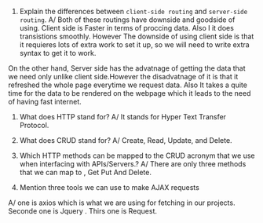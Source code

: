 1.  Explain the differences between `client-side routing` and `server-side routing`.
A/ Both of these routings have downside and goodside of using. 
Client side is Faster in terms of proccing data. Also I it does transistions smoothly. However The downside of using client side is that it requieres lots of extra work to set it up, so we will need to write extra syntax to get it to work.

On the other hand, Server side has the advatnage of getting the data that we need only unlike client side.However the disadvatnage of it is that it refreshed the whole page everytime we request data. Also It takes a quite time for the data to be rendered on the webpage which it leads to the need of having fast internet.



1.  What does HTTP stand for?
A/ It stands for Hyper Text Transfer Protocol.



1.  What does CRUD stand for?
A/ Create, Read, Update, and Delete.



1.  Which HTTP methods can be mapped to the CRUD acronym that we use when interfacing with APIs/Servers.?
A/ There are only three methods that we can map to , Get Put And Delete.



1.  Mention three tools we can use to make AJAX requests

A/ one is axios which is what we are using for fetching in our projects. Seconde one is Jquery . Thirs one is Request.